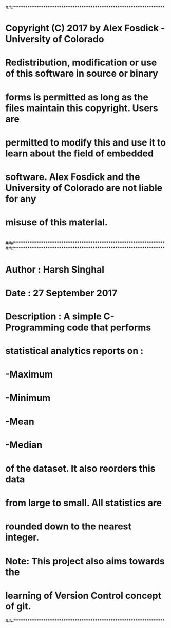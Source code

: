 ###*******************************************************************
# Copyright (C) 2017 by Alex Fosdick - University of Colorado
#
# Redistribution, modification or use of this software in source or binary
# forms is permitted as long as the files maintain this copyright. Users are 
# permitted to modify this and use it to learn about the field of embedded
# software. Alex Fosdick and the University of Colorado are not liable for any
# misuse of this material. 
#
###*******************************************************************
###*******************************************************************
# Author :  Harsh Singhal
# Date : 27 September 2017
#
# Description : A simple C-Programming code that performs
#		 statistical analytics reports on :
#		-Maximum
#		-Minimum
#		-Mean
#		-Median
#		 of the dataset. It also reorders this data
#		 from large to small. All statistics are
#		 rounded down to the nearest integer.
#		
#		 Note: This project also aims towards the 
#			learning of Version Control concept of git.
###*******************************************************************
